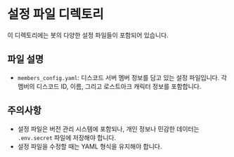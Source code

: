 # 설정 파일 디렉토리

이 디렉토리에는 봇의 다양한 설정 파일들이 포함되어 있습니다.

## 파일 설명

- `members_config.yaml`: 디스코드 서버 멤버 정보를 담고 있는 설정 파일입니다. 각 멤버의 디스코드 ID, 이름, 그리고 로스트아크 캐릭터 정보를 포함합니다.

## 주의사항

- 설정 파일은 버전 관리 시스템에 포함되나, 개인 정보나 민감한 데이터는 `.env.secret` 파일에 저장해야 합니다.
- 설정 파일을 수정할 때는 YAML 형식을 유지해야 합니다. 